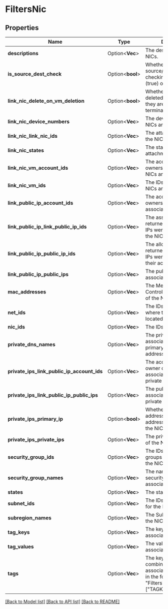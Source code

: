 # FiltersNic

## Properties

Name | Type | Description | Notes
------------ | ------------- | ------------- | -------------
**descriptions** | Option<**Vec<String>**> | The descriptions of the NICs. | [optional]
**is_source_dest_check** | Option<**bool**> | Whether the source/destination checking is enabled (true) or disabled (false). | [optional]
**link_nic_delete_on_vm_deletion** | Option<**bool**> | Whether the NICs are deleted when the VMs they are attached to are terminated. | [optional]
**link_nic_device_numbers** | Option<**Vec<i32>**> | The device numbers the NICs are attached to. | [optional]
**link_nic_link_nic_ids** | Option<**Vec<String>**> | The attachment IDs of the NICs. | [optional]
**link_nic_states** | Option<**Vec<String>**> | The states of the attachments. | [optional]
**link_nic_vm_account_ids** | Option<**Vec<String>**> | The account IDs of the owners of the VMs the NICs are attached to. | [optional]
**link_nic_vm_ids** | Option<**Vec<String>**> | The IDs of the VMs the NICs are attached to. | [optional]
**link_public_ip_account_ids** | Option<**Vec<String>**> | The account IDs of the owners of the public IPs associated with the NICs. | [optional]
**link_public_ip_link_public_ip_ids** | Option<**Vec<String>**> | The association IDs returned when the public IPs were associated with the NICs. | [optional]
**link_public_ip_public_ip_ids** | Option<**Vec<String>**> | The allocation IDs returned when the public IPs were allocated to their accounts. | [optional]
**link_public_ip_public_ips** | Option<**Vec<String>**> | The public IPs associated with the NICs. | [optional]
**mac_addresses** | Option<**Vec<String>**> | The Media Access Control (MAC) addresses of the NICs. | [optional]
**net_ids** | Option<**Vec<String>**> | The IDs of the Nets where the NICs are located. | [optional]
**nic_ids** | Option<**Vec<String>**> | The IDs of the NICs. | [optional]
**private_dns_names** | Option<**Vec<String>**> | The private DNS names associated with the primary private IP addresses. | [optional]
**private_ips_link_public_ip_account_ids** | Option<**Vec<String>**> | The account IDs of the owner of the public IPs associated with the private IP addresses. | [optional]
**private_ips_link_public_ip_public_ips** | Option<**Vec<String>**> | The public IPs associated with the private IP addresses. | [optional]
**private_ips_primary_ip** | Option<**bool**> | Whether the private IP address is the primary IP address associated with the NIC. | [optional]
**private_ips_private_ips** | Option<**Vec<String>**> | The private IP addresses of the NICs. | [optional]
**security_group_ids** | Option<**Vec<String>**> | The IDs of the security groups associated with the NICs. | [optional]
**security_group_names** | Option<**Vec<String>**> | The names of the security groups associated with the NICs. | [optional]
**states** | Option<**Vec<String>**> | The states of the NICs. | [optional]
**subnet_ids** | Option<**Vec<String>**> | The IDs of the Subnets for the NICs. | [optional]
**subregion_names** | Option<**Vec<String>**> | The Subregions where the NICs are located. | [optional]
**tag_keys** | Option<**Vec<String>**> | The keys of the tags associated with the NICs. | [optional]
**tag_values** | Option<**Vec<String>**> | The values of the tags associated with the NICs. | [optional]
**tags** | Option<**Vec<String>**> | The key/value combination of the tags associated with the NICs, in the following format: &quot;Filters&quot;:{&quot;Tags&quot;:[&quot;TAGKEY=TAGVALUE&quot;]}. | [optional]

[[Back to Model list]](../README.md#documentation-for-models) [[Back to API list]](../README.md#documentation-for-api-endpoints) [[Back to README]](../README.md)


